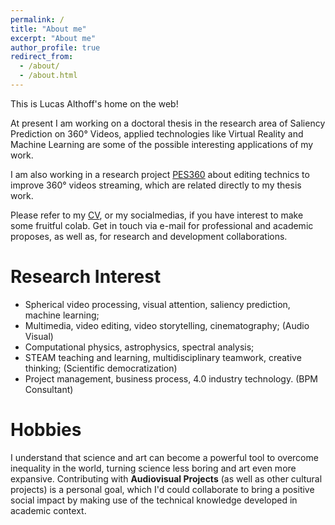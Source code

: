 ```yaml
---
permalink: /
title: "About me"
excerpt: "About me"
author_profile: true
redirect_from: 
  - /about/
  - /about.html
---
```


This is Lucas Althoff's home on the web!

At present I am working on a doctoral thesis in the research area of Saliency Prediction on 360° Videos, applied technologies like Virtual Reality and Machine Learning are some of the possible interesting applications of my work.

I am also working in a research project [PES360](https://lucas-althoff.github.io/portfolio/pes360) about editing technics to improve 360° videos streaming, which are related directly to my thesis work. 

Please refer to my [CV](https://lucas-althoff.github.io/cv/), or my socialmedias, if you have interest to make some fruitful colab.
Get in touch via e-mail for professional and academic proposes, as well as, for research and development collaborations.

Research Interest
======
*	Spherical video processing, visual attention, saliency prediction, machine learning;
* Multimedia, video editing, video storytelling, cinematography; (Audio Visual)
*	Computational physics, astrophysics, spectral analysis;  
*	STEAM teaching and learning, multidisciplinary teamwork, creative thinking; (Scientific democratization)
*	Project management, business process, 4.0 industry technology. (BPM Consultant)

Hobbies
======
I understand that science and art can become a powerful tool to overcome inequality in the world,
turning science less boring and art even more expansive. 
Contributing with **Audiovisual Projects** (as well as other cultural projects) is a personal goal, which I'd could collaborate to 
bring a positive social impact by making use of the technical knowledge developed in academic context.
